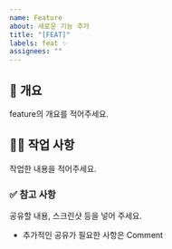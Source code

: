 ```yaml
---
name: Feature
about: 새로운 기능 추가
title: "[FEAT]"
labels: feat ✨
assignees: ""
---
```


## 📌 개요

feature의 개요를 적어주세요.

## 👩‍💻 작업 사항

작업한 내용을 적어주세요.

### ✅ 참고 사항

공유할 내용, 스크린샷 등을 넣어 주세요.

- 추가적인 공유가 필요한 사항은 Comment

